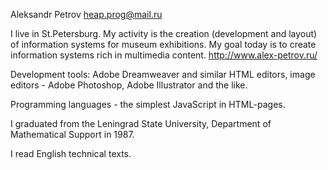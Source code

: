 Aleksandr Petrov
heap.prog@mail.ru

I live in St.Petersburg. My activity is the creation (development and layout) of information systems for museum exhibitions. My goal today is to create information systems rich in multimedia content. http://www.alex-petrov.ru/

Development tools: Adobe Dreamweaver and similar HTML editors, image editors - Adobe Photoshop, Adobe Illustrator and the like.

Programming languages ​​- the simplest JavaScript in HTML-pages.

I graduated from the Leningrad State University, Department of Mathematical Support in 1987. 

I read English technical texts.